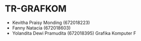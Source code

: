 # TR-GRAFKOM
-	Kevitha Praisy Monding 	  (672018223)
-	Fanny Natacia			        (672018603)
-	Yolandita Dewi Pramudita 	(672018395)
Grafika Komputer F
